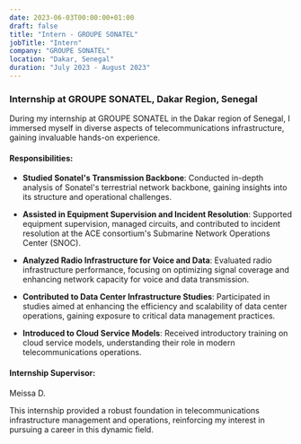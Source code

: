 ```yaml
---
date: 2023-06-03T00:00:00+01:00
draft: false
title: "Intern - GROUPE SONATEL"
jobTitle: "Intern"
company: "GROUPE SONATEL"
location: "Dakar, Senegal"
duration: "July 2023 - August 2023"
---
```


### Internship at GROUPE SONATEL, Dakar Region, Senegal

During my internship at GROUPE SONATEL in the Dakar region of Senegal, I immersed myself in diverse aspects of telecommunications infrastructure, gaining invaluable hands-on experience.

#### Responsibilities:

- **Studied Sonatel's Transmission Backbone**: Conducted in-depth analysis of Sonatel's terrestrial network backbone, gaining insights into its structure and operational challenges.
  
- **Assisted in Equipment Supervision and Incident Resolution**: Supported equipment supervision, managed circuits, and contributed to incident resolution at the ACE consortium's Submarine Network Operations Center (SNOC).

- **Analyzed Radio Infrastructure for Voice and Data**: Evaluated radio infrastructure performance, focusing on optimizing signal coverage and enhancing network capacity for voice and data transmission.

- **Contributed to Data Center Infrastructure Studies**: Participated in studies aimed at enhancing the efficiency and scalability of data center operations, gaining exposure to critical data management practices.

- **Introduced to Cloud Service Models**: Received introductory training on cloud service models, understanding their role in modern telecommunications operations.

#### Internship Supervisor:
Meissa D.  


This internship provided a robust foundation in telecommunications infrastructure management and operations, reinforcing my interest in pursuing a career in this dynamic field.

